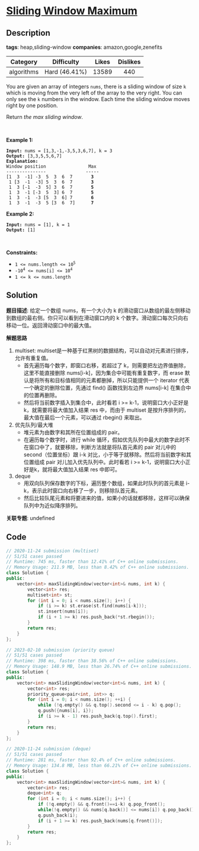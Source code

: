 # [Sliding Window Maximum](https://leetcode.com/problems/sliding-window-maximum/description/)

## Description

**tags**: heap,sliding-window
**companies**: amazon,google,zenefits

|  Category  |  Difficulty   | Likes | Dislikes |
| :--------: | :-----------: | :---: | :------: |
| algorithms | Hard (46.41%) | 13589 |   440    |

<p>You are given an array of integers&nbsp;<code>nums</code>, there is a sliding window of size <code>k</code> which is moving from the very left of the array to the very right. You can only see the <code>k</code> numbers in the window. Each time the sliding window moves right by one position.</p>

<p>Return <em>the max sliding window</em>.</p>

<p>&nbsp;</p>
<p><strong class="example">Example 1:</strong></p>

<pre><code><strong>Input:</strong> nums = [1,3,-1,-3,5,3,6,7], k = 3
<strong>Output:</strong> [3,3,5,5,6,7]
<strong>Explanation:</strong>
Window position                Max
---------------               -----
[1  3  -1] -3  5  3  6  7       <strong>3</strong>
 1 [3  -1  -3] 5  3  6  7       <strong>3</strong>
 1  3 [-1  -3  5] 3  6  7      <strong> 5</strong>
 1  3  -1 [-3  5  3] 6  7       <strong>5</strong>
 1  3  -1  -3 [5  3  6] 7       <strong>6</strong>
 1  3  -1  -3  5 [3  6  7]      <strong>7</strong></code></pre>

<p><strong class="example">Example 2:</strong></p>

<pre><code><strong>Input:</strong> nums = [1], k = 1
<strong>Output:</strong> [1]</code></pre>

<p>&nbsp;</p>
<p><strong>Constraints:</strong></p>

<ul>
  <li><code>1 &lt;= nums.length &lt;= 10<sup>5</sup></code></li>
  <li><code>-10<sup>4</sup> &lt;= nums[i] &lt;= 10<sup>4</sup></code></li>
  <li><code>1 &lt;= k &lt;= nums.length</code></li>
</ul>



## Solution

**题目描述**: 给定一个数组 nums，有一个大小为 k 的滑动窗口从数组的最左侧移动到数组的最右侧。你只可以看到在滑动窗口内的 k 个数字。滑动窗口每次只向右移动一位。返回滑动窗口中的最大值。

**解题思路**

1. multiset: multiset是一种基于红黑树的数据结构，可以自动对元素进行排序，允许有重复值。
   - 首先遍历每个数字，即窗口右移，若超过了 k，则需要把左边界值删除，这里不能直接删除 nums[i-k]，因为集合中可能有重复数字，而 erase 默认是将所有和目标值相同的元素都删掉，所以只能提供一个 iterator 代表一个确定的删除位置，先通过 find() 函数找到左边界 nums[i-k] 在集合中的位置再删除。
   - 然后将当前数字插入到集合中，此时看若 i >= k-1，说明窗口大小正好是 k，就需要将最大值加入结果 res 中，而由于 multiset 是按升序排列的，最大值在最后一个元素，可以通过 rbegin() 来取出。
2. 优先队列/最大堆
   - 堆元素为由数字和其所在位置组成的 pair。
   - 在遍历每个数字时，进行 while 循环，假如优先队列中最大的数字此时不在窗口中了，就要移除，判断方法就是将队首元素的 pair 对儿中的 second（位置坐标）跟 i-k 对比，小于等于就移除。然后将当前数字和其位置组成 pair 对儿加入优先队列中。此时看若 i >= k-1，说明窗口大小正好是k，就将最大值加入结果 res 中即可。
3. deque
   - 用双向队列保存数字的下标，遍历整个数组，如果此时队列的首元素是 i-k，表示此时窗口向右移了一步，则移除队首元素。
   - 然后比较队尾元素和将要进来的值，如果小的话就都移除，这样可以确保队列中为近似降序排列。

**关联专题**: undefined

## Code

```cpp
// 2020-11-24 submission (multiset)
// 51/51 cases passed
// Runtime: 745 ms, faster than 12.41% of C++ online submissions.
// Memory Usage: 211.9 MB, less than 8.42% of C++ online submissions.
class Solution {
public:
    vector<int> maxSlidingWindow(vector<int>& nums, int k) {
        vector<int> res;
        multiset<int> st;
        for (int i = 0; i < nums.size(); i++) {
            if (i >= k) st.erase(st.find(nums[i-k]));
            st.insert(nums[i]);
            if (i + 1 >= k) res.push_back(*st.rbegin());
        }
        return res;
    }
};
```

```cpp
// 2023-02-10 submission (priority queue)
// 51/51 cases passed
// Runtime: 398 ms, faster than 38.56% of C++ online submissions.
// Memory Usage: 148.9 MB, less than 26.74% of C++ online submissions.
class Solution {
public:
    vector<int> maxSlidingWindow(vector<int>& nums, int k) {
        vector<int> res;
        priority_queue<pair<int, int>> q;
        for (int i = 0; i < nums.size(); ++i) {
            while (!q.empty() && q.top().second <= i - k) q.pop();
            q.push({nums[i], i});
            if (i >= k - 1) res.push_back(q.top().first);
        }
        return res;
    }
};
```

```cpp
// 2020-11-24 submission (deque)
// 51/51 cases passed
// Runtime: 281 ms, faster than 92.4% of C++ online submissions.
// Memory Usage: 134.8 MB, less than 66.21% of C++ online submissions.
class Solution {
public:
    vector<int> maxSlidingWindow(vector<int>& nums, int k) {
        vector<int> res;
        deque<int> q;
        for (int i = 0; i < nums.size(); i++) {
            if (!q.empty() && q.front()==i-k) q.pop_front();
            while(!q.empty() && nums[q.back()] <= nums[i]) q.pop_back();
            q.push_back(i);
            if (i + 1 >= k) res.push_back(nums[q.front()]);
        }
        return res;
    }
};
```
